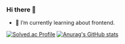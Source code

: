 ### Hi there 👋

- 🌱 I’m currently learning about frontend.

[![Solved.ac Profile](http://mazassumnida.wtf/api/v2/generate_badge?boj=jiyusu99)](https://solved.ac/jiyusu99/)
[![Anurag's GitHub stats](https://github-readme-stats.vercel.app/api?username=YuriKwon&count_private=true&show_icons=true&theme=radical)](https://github.com/YuriKwon/github-readme-stats)

<!-- [![trophy](https://github-profile-trophy.vercel.app/?username=YuriKwon)](https://github.com/YuriKwon/github-profile-trophy) -->


<!-- [![Readme Card](https://github-readme-stats.vercel.app/api/pin/?username=YuriKwon&repo=TIL)](https://github.com/YuriKwon/github-readme-stats) -->



<!-- [![Top Langs](https://github-readme-stats.vercel.app/api/top-langs/?username=YuriKwon&layout=compact)](https://github.com/YuriKwon/github-readme-stats) -->
<!--
**YuriKwon/YuriKwon** is a ✨ _special_ ✨ repository because its `README.md` (this file) appears on your GitHub profile.

Here are some ideas to get you started:

- 🔭 I’m currently working on ...
- 🌱 I’m currently learning ...
- 👯 I’m looking to collaborate on ...
- 🤔 I’m looking for help with ...
- 💬 Ask me about ...
- 📫 How to reach me: ...
- 😄 Pronouns: ...
- ⚡ Fun fact: ...
-->

<!-- [![Anurag's GitHub stats](https://github-readme-stats.vercel.app/api?username=YuriKwon)](https://github.com/YuriKwon/github-readme-stats) -->
